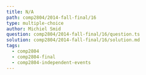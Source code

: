 ```yaml
---
title: N/A
path: comp2804/2014-fall-final/16
type: multiple-choice
author: Michiel Smid
question: comp2804/2014-fall-final/16/question.ts
solution: comp2804/2014-fall-final/16/solution.md
tags:
  - comp2804
  - comp2804-final
  - comp2804-independent-events
---
```

